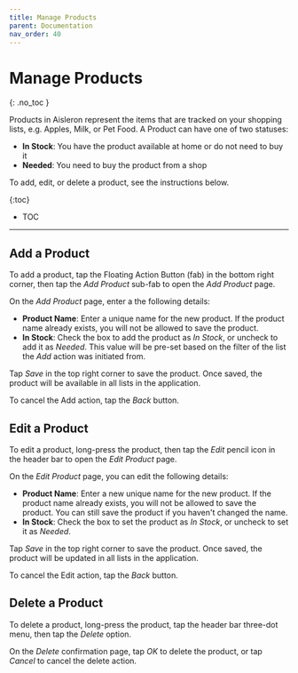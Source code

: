 ```yaml
---
title: Manage Products
parent: Documentation
nav_order: 40
---
```


# Manage Products
{: .no_toc }

Products in Aisleron represent the items that are tracked on your shopping lists, e.g. Apples, Milk, or Pet Food. A Product can have one of two statuses:  
* **In Stock**: You have the product available at home or do not need to buy it 
* **Needed**: You need to buy the product from a shop

To add, edit, or delete a product, see the instructions below.

{:toc}
* TOC

---

## Add a Product  

To add a product, tap the Floating Action Button (fab) in the bottom right corner, then tap the *Add Product* sub-fab to open the *Add Product* page.

On the *Add Product* page, enter a the following details:
* **Product Name**: Enter a unique name for the new product. If the product name already exists, you will not be allowed to save the product.
* **In Stock**: Check the box to add the product as *In Stock*, or uncheck to add it as *Needed*. This value will be pre-set based on the filter of the list the *Add* action was initiated from.

Tap *Save* in the top right corner to save the product. Once saved, the product will be available in all lists in the application.

To cancel the Add action, tap the *Back* button.

## Edit a Product

To edit a product, long-press the product, then tap the *Edit* pencil icon in the header bar to open the *Edit Product* page.

On the *Edit Product* page, you can edit the following details:
* **Product Name**: Enter a new unique name for the new product. If the product name already exists, you will not be allowed to save the product. You can still save the product if you haven't changed the name.
* **In Stock**: Check the box to set the product as *In Stock*, or uncheck to set it as *Needed*. 

Tap *Save* in the top right corner to save the product. Once saved, the product will be updated in all lists in the application.

To cancel the Edit action, tap the *Back* button.

## Delete a Product

To delete a product, long-press the product, tap the header bar three-dot menu, then tap the *Delete* option. 

On the *Delete* confirmation page, tap *OK* to delete the product, or tap *Cancel* to cancel the delete action.

